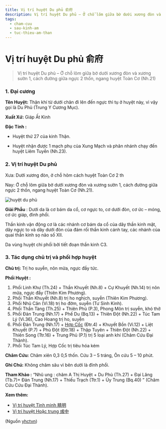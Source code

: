 ```yaml
---
title: Vị trí huyệt Du phủ 俞府
description: Vị trí huyệt Du phủ – Ở chỗ lõm giữa bờ dưới xương đòn và xương sườn 1, cách đường giữa ngực 2 thốn, ngang huyệt Toàn Cơ (Nh.21)
tags:
  - cham-cuu
  - sau-kinh-am
  - tuc-thieu-am-than
---
```


# Vị trí huyệt Du phủ 俞府 

> Vị trí huyệt Du phủ – Ở chỗ lõm giữa bờ dưới xương đòn và xương sườn 1, cách đường giữa ngực 2 thốn, ngang huyệt Toàn Cơ (Nh.21)

### 1. Đại cương

**Tên Huyệt:** Thận khí từ dưới chân đi lên đến ngực thì tụ ở huyệt này, vì vậy gọi là Du Phủ (Trung Y Cương Mục).

**Xuất Xứ:** Giáp Ất Kinh

**Đặc Tính :**

+ Huyệt thứ 27 của kinh Thận.

+ Huyệt nhận được 1 mạch phụ của Xung Mạch và phân nhánh chạy đến huyệt Liêm Tuyền (Nh.23).

### 2. Vị trí huyệt Du phủ

Xưa: Dưới xương đòn, ở chỗ hõm cách huyệt Toàn Cơ 2 th

Nay: Ở chỗ lõm giữa bờ dưới xương đòn và xương sườn 1, cách đường giữa ngực 2 thốn, ngang huyệt Toàn Cơ (Nh.21).

![huyệt du phủ](/imgs/yhctvn/huyet-du-phu-300x169.jpg)

**Giải Phẫu** : Dưới da là cơ bám da cổ, cơ ngực to, cơ dưới đòn, cơ ức – móng, cơ ức giáp, đỉnh phổi.

Thần kinh vận động cơ là các nhánh cơ bám da cổ của dây thần kinh mặt, dây ngực to và dây dưới đòn của đám rối thần kinh cánh tay, các nhánh của quai thần kinh sọ não số XII.

Da vùng huyệt chi phối bởi tiết đoạn thần kinh C3.

### 3. Tác dụng chủ trị và phối hợp huyệt

**Chủ trị:** Trị ho suyễn, nôn mửa, ngực đầy tức.

**Phối Huyệt :**

1. Phối Linh Khư (Th.24) + Thần Khuyết (Nh.8) + Cự Khuyết (Nh.14) trị nôn mửa, ngực đầy (Thiên Kim Phương).
2. Phối Thần Khuyết (Nh.8) trị ho nghịch, suyễn (Thiên Kim Phương).
3. Phối Nhũ Căn (Vi.18) trị ho đờm, suyễn (Tư Sinh Kinh).
4. Phối Thần Tàng (Th.25) + Thiên Phủ (P.3), Phong Môn trị suyễn, khó thở
5. Phối Đản Trung (Nh.17) + Phế Du (Bq.13) + Thiên Đột (Nh.22) + Túc Tam Lý (Vi.36), Cao Hoang trị ho, suyễn
6. Phối Đản Trung (Nh.17) + [Hợp Cốc](/yhctvn/huyet-hop-coc-%e5%90%88-%e8%b0%b7/) (Đtr.4) + Khuyết Bồn (Vi.12) + Liệt Khuyết (P.7) + Phù Đột (Đtr.18) + Thập Tuyên + Thiên Đột (Nh.22) + Thiên Song (Ttr.16) + Trung Phủ (P.1) trị 5 loại anh khí (Châm Cứu Đại Thành).
7. Phối Túc Tam Lý, Hợp Cốc trị tiêu hóa kém

**Châm Cứu:** Châm xiên 0,3 0,5 thốn. Cứu 3 – 5 tráng, Ôn cứu 5 – 10 phút.

**Ghi Chú:** Không châm sâu vì bên dưới là đỉnh phổi.

**Tham Khảo :** “Nhũ ung : châm A Thị Huyệt + Du Phủ (Th.27) + Đại Lăng (Tb.7)+ Đản Trung (Nh.17) + Thiếu Trạch (Ttr.1) + Ủy Trung (Bq.40) ” (Châm Cứu Cứu Đại Thành).

**Xem thêm:**

* [Vị trí huyệt Tình minh 睛明](/yhctvn/vi-tri-huyet-tinh-minh-%e7%9d%9b%e6%98%8e/)
* [Vị trí huyệt Hoặc trung 彧中](/yhctvn/vi-tri-huyet-hoac-trung-%e5%bd%a7%e4%b8%ad/)

(Nguồn <a href="https://yhctvn.com/vi-tri-huyet-du-phu-俞府/" target="_blank">yhctvn</a>)
